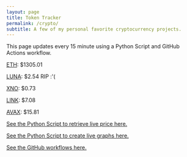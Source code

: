 ```yaml
---
layout: page
title: Token Tracker
permalink: /crypto/
subtitle: A few of my personal favorite cryptocurrency projects.
---
```


 This page updates every 15 minute using a Python Script and GitHub Actions workflow.


<!--BEGINCRYPTOINPUT-->
[ETH](https://smfxfc.github.io/crypto/eth.html): $1305.01

[LUNA](https://smfxfc.github.io/crypto/luna.html): $2.54 RIP :'(

[XNO](https://smfxfc.github.io/crypto/xno.html): $0.73

[LINK](https://smfxfc.github.io/crypto/link.html): $7.08

[AVAX](https://smfxfc.github.io/crypto/avax.html): $15.81

<!--ENDCRYPTOINPUT-->
 
 
[See the Python Script to retrieve live price here.](https://github.com/smfxfc/smfxfc.github.io/blob/master/src/get_cryptos.py)

[See the Python Script to create live graphs here.](https://github.com/smfxfc/smfxfc.github.io/blob/master/src/graph_crypto.py)

[See the GitHub workflows here.](https://github.com/smfxfc/smfxfc.github.io/blob/master/.github/workflows/)
